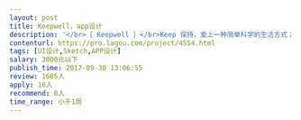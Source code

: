 ```yaml
---                
layout: post       
title: Keepwell，app设计           
description: '</br>［ Keepwell ］</br>Keep 保持，爱上一种简单科学的生活方式；well 变好，习惯让你拥有健康的美好状态。</br>首款健康打卡类社区APP，Keepwell 愿与你分享健康的生活方式。</br></br>[ 点 滴 ]</br>=== 习惯养成，从点滴开始</br>随心选任务：小编推荐或自主选择，期待你的大改变</br>小数据统计：所有打卡都会在后台留下足迹并被统计</br>可视化记录：打卡后的图文记录会静静地伴随你成长</br>给予正能量：获得的成就和勋章是你坚持的最佳证明</br>玩转团习惯：抱团取暖后的习惯养成，变得容易很多</br>一键分享吧：嗯，每一个变好的机会，都不想错过 ！</br></br>项目需求：</br>三个界面设计，已经有原型图</br>1：个人主页</br>2：消息中心</br>3：内容页</br></br>可以参考小红书和好奇心日报</br>'     
contenturl: https://pro.lagou.com/project/4554.html      
tags: [UI设计,Sketch,APP设计]            
salary: 3000元以下          
publish_time: 2017-09-30 13:06:55         
review: 1665人                   
apply: 16人                   
recommend: 0人                   
time_range: 小于1周              
---                 
```

